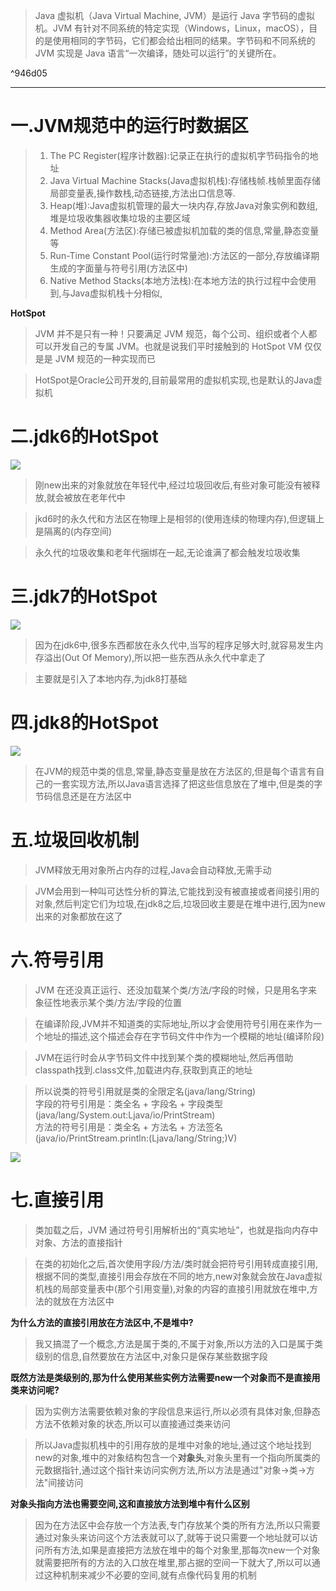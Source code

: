 
>Java 虚拟机（Java Virtual Machine, JVM）是运行 Java 字节码的虚拟机。JVM 有针对不同系统的特定实现（Windows，Linux，macOS），目的是使用相同的字节码，它们都会给出相同的结果。字节码和不同系统的 JVM 实现是 Java 语言“一次编译，随处可以运行”的关键所在。

^946d05

---
# 一.JVM规范中的运行时数据区

>1. The PC Register(程序计数器):记录正在执行的虚拟机字节码指令的地址
>2. Java Virtual Machine Stacks(Java虚拟机栈):存储栈帧.栈帧里面存储局部变量表,操作数栈,动态链接,方法出口信息等.
>3. Heap(堆):Java虚拟机管理的最大一块内存,存放Java对象实例和数组,堆是垃圾收集器收集垃圾的主要区域
>4. Method Area(方法区):存储已被虚拟机加载的类的信息,常量,静态变量等
>5. Run-Time Constant Pool(运行时常量池):方法区的一部分,存放编译期生成的字面量与符号引用(方法区中)
>6. Native Method Stacks(本地方法栈):在本地方法的执行过程中会使用到,与Java虚拟机栈十分相似,

**HotSpot**

>JVM 并不是只有一种！只要满足 JVM 规范，每个公司、组织或者个人都可以开发自己的专属 JVM。也就是说我们平时接触到的 HotSpot VM 仅仅是是 JVM 规范的一种实现而已

>HotSpot是Oracle公司开发的,目前最常用的虚拟机实现,也是默认的Java虚拟机
# 二.jdk6的HotSpot

![](images/JVM虚拟机规范(简略版)/file-20250408211046.png)

>刚new出来的对象就放在年轻代中,经过垃圾回收后,有些对象可能没有被释放,就会被放在老年代中

>jkd6时的永久代和方法区在物理上是相邻的(使用连续的物理内存),但逻辑上是隔离的(内存空间)

>永久代的垃圾收集和老年代捆绑在一起,无论谁满了都会触发垃圾收集


# 三.jdk7的HotSpot

![](images/JVM虚拟机规范(简略版)/file-20250408211956.png)

>因为在jdk6中,很多东西都放在永久代中,当写的程序足够大时,就容易发生内存溢出(Out Of Memory),所以把一些东西从永久代中拿走了

>主要就是引入了本地内存,为jdk8打基础

# 四.jdk8的HotSpot

![](images/JVM虚拟机规范(简略版)/file-20250408213531.png)

>在JVM的规范中类的信息,常量,静态变量是放在方法区的,但是每个语言有自己的一套实现方法,所以Java语言选择了把这些信息放在了堆中,但是类的字节码信息还是在方法区中
# 五.垃圾回收机制

>JVM释放无用对象所占内存的过程,Java会自动释放,无需手动

>JVM会用到一种叫可达性分析的算法,它能找到没有被直接或者间接引用的对象,然后判定它们为垃圾,在jdk8之后,垃圾回收主要是在堆中进行,因为new出来的对象都放在这了


# 六.符号引用

>JVM 在还没真正运行、还没加载某个类/方法/字段的时候，只是用名字来象征性地表示某个类/方法/字段的位置

>在编译阶段,JVM并不知道类的实际地址,所以才会使用符号引用在来作为一个地址的描述,这个描述会存在字节码文件中作为一个模糊的地址(编译阶段)

>JVM在运行时会从字节码文件中找到某个类的模糊地址,然后再借助classpath找到.class文件,加载进内存,获取到真正的地址

>所以说类的符号引用就是类的全限定名(java/lang/String)  
>字段的符号引用是：类全名 + 字段名 + 字段类型(java/lang/System.out:Ljava/io/PrintStream)  
>方法的符号引用是：类全名 + 方法名 + 方法签名(java/io/PrintStream.println:(Ljava/lang/String;)V)

![](images/JVM虚拟机规范(简略版)/file-20250408221942.png)


# 七.直接引用

>类加载之后，JVM 通过符号引用解析出的“真实地址”，也就是指向内存中对象、方法的直接指针

>在类的初始化之后,首次使用字段/方法/类时就会把符号引用转成直接引用,根据不同的类型,直接引用会存放在不同的地方,new对象就会放在Java虚拟机栈的局部变量表中(那个引用变量),对象的内容的直接引用就放在堆中,方法的就放在方法区中

**为什么方法的直接引用放在方法区中,不是堆中?**

>我又搞混了一个概念,方法是属于类的,不属于对象,所以方法的入口是属于类级别的信息,自然要放在方法区中,对象只是保存某些数据字段

**既然方法是类级别的,那为什么使用某些实例方法需要new一个对象而不是直接用类来访问呢?**

>因为实例方法需要依赖对象的字段信息来运行,所以必须有具体对象,但静态方法不依赖对象的状态,所以可以直接通过类来访问

>所以Java虚拟机栈中的引用存放的是堆中对象的地址,通过这个地址找到new的对象,堆中的对象结构包含一个**对象头**,对象头里有一个指向所属类的元数据指针,通过这个指针来访问实例方法,所以方法是通过"对象->类->方法"间接访问

**对象头指向方法也需要空间,这和直接放方法到堆中有什么区别**

>因为在方法区中会存放一个方法表,专门存放某个类的所有方法,所以只需要通过对象头来访问这个方法表就可以了,就等于说只需要一个地址就可以访问所有方法,如果是直接把方法放在堆中的每个对象里,那每次new一个对象就需要把所有的方法的入口放在堆里,那占据的空间一下就大了,所以可以通过这种机制来减少不必要的空间,就有点像代码复用的机制
